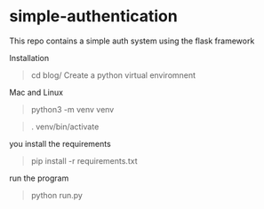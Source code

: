 # simple-authentication

This repo contains a simple auth system using the flask framework

Installation
>cd blog/
Create a python virtual enviromnent

Mac and Linux

>python3 -m venv venv

>. venv/bin/activate

you install the requirements
>pip install -r requirements.txt

run the program
>python run.py
